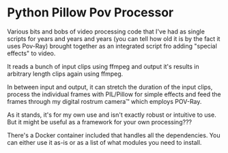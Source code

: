# Python Pillow Pov Processor

Various bits and bobs of video processing code that I've had as single scripts
for years and years and years (you can tell how old it is by the fact it uses
Pov-Ray) brought together as an integrated script fro adding "special effects"
to video.

It reads a bunch of input clips using ffmpeg and output it's results in
arbitrary length clips again using ffmpeg.

In between input and output, it can stretch the duration of the input clips,
process the individual frames with PIL/Pillow for simple effects and feed the
frames through my digital rostrum camera™ which employs POV-Ray.

As it stands, it's for my own use and isn't exactly robust or intuitive to use.
But it might be useful as a framework for your own processing???

There's a Docker container included that handles all the dependencies.
You can either use it as-is or as a list of what modules you need to install.
